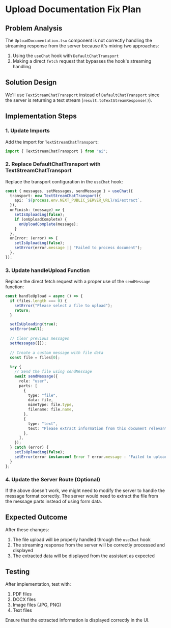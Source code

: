 # Upload Documentation Fix Plan

## Problem Analysis
The `UploadDocumentation.tsx` component is not correctly handling the streaming response from the server because it's mixing two approaches:
1. Using the `useChat` hook with `DefaultChatTransport`
2. Making a direct `fetch` request that bypasses the hook's streaming handling

## Solution Design
We'll use `TextStreamChatTransport` instead of `DefaultChatTransport` since the server is returning a text stream (`result.toTextStreamResponse()`).

## Implementation Steps

### 1. Update Imports
Add the import for `TextStreamChatTransport`:

```typescript
import { TextStreamChatTransport } from "ai";
```

### 2. Replace DefaultChatTransport with TextStreamChatTransport
Replace the transport configuration in the `useChat` hook:

```typescript
const { messages, setMessages, sendMessage } = useChat({
  transport: new TextStreamChatTransport({
    api: `${process.env.NEXT_PUBLIC_SERVER_URL}/ai/extract`,
  }),
  onFinish: (message) => {
    setIsUploading(false);
    if (onUploadComplete) {
      onUploadComplete(message);
    }
  },
  onError: (error) => {
    setIsUploading(false);
    setError(error.message || "Failed to process document");
  },
});
```

### 3. Update handleUpload Function
Replace the direct fetch request with a proper use of the `sendMessage` function:

```typescript
const handleUpload = async () => {
  if (files.length === 0) {
    setError("Please select a file to upload");
    return;
  }

  setIsUploading(true);
  setError(null);
  
  // Clear previous messages
  setMessages([]);
  
  // Create a custom message with file data
  const file = files[0];
  
  try {
    // Send the file using sendMessage
    await sendMessage({
      role: "user",
      parts: [
        {
          type: "file",
          data: file,
          mimeType: file.type,
          filename: file.name,
        },
        {
          type: "text",
          text: "Please extract information from this document relevant to Vietnamese birth registration.",
        },
      ],
    });
  } catch (error) {
    setIsUploading(false);
    setError(error instanceof Error ? error.message : "Failed to upload file");
  }
};
```

### 4. Update the Server Route (Optional)
If the above doesn't work, we might need to modify the server to handle the message format correctly. The server would need to extract the file from the message parts instead of using form data.

## Expected Outcome
After these changes:
1. The file upload will be properly handled through the `useChat` hook
2. The streaming response from the server will be correctly processed and displayed
3. The extracted data will be displayed from the assistant as expected

## Testing
After implementation, test with:
1. PDF files
2. DOCX files
3. Image files (JPG, PNG)
4. Text files

Ensure that the extracted information is displayed correctly in the UI.